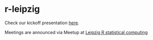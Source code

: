 # r-leipzig

Check our kickoff presentation [here][kickoff_link].

Meetings are announced via Meetup at [Leipzig R statistical computing][meetupR]


<!-- links -->

[kickoff_link]: https://cdn.rawgit.com/r-leipzig/r-leipzig/539f4193/presentations/20170301_r-leipzig-kickoff/20170301_r-leipzig-kickoff.html#1
[meetupR]: https://www.meetup.com/Leipzig-R-statistical-computing/
